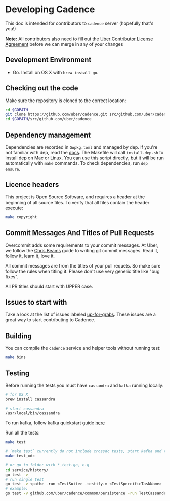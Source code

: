 # Developing Cadence

This doc is intended for contributors to `cadence` server (hopefully that's you!)

**Note:** All contributors also need to fill out the [Uber Contributor License Agreement](http://t.uber.com/cla) before we can merge in any of your changes

## Development Environment

* Go. Install on OS X with `brew install go`.

## Checking out the code

Make sure the repository is cloned to the correct location:

```bash
cd $GOPATH
git clone https://github.com/uber/cadence.git src/github.com/uber/cadence
cd $GOPATH/src/github.com/uber/cadence
```

## Dependency management

Dependencies are recorded in `Gopkg.toml` and managed by dep. If you're not 
familiar with dep, read the [docs](https://golang.github.io/dep/). The Makefile 
will call `install-dep.sh` to install dep on Mac or Linux. You can use this 
script directly, but it will be run automatically with  `make` commands. To 
check dependencies, run `dep ensure`. 

## Licence headers

This project is Open Source Software, and requires a header at the beginning of
all source files. To verify that all files contain the header execute:

```bash
make copyright
```

## Commit Messages And Titles of Pull Requests

Overcommit adds some requirements to your commit messages. At Uber, we follow the
[Chris Beams](http://chris.beams.io/posts/git-commit/) guide to writing git
commit messages. Read it, follow it, learn it, love it.

All commit messages are from the titles of your pull requets. So make sure follow the rules when titling it. 
Please don't use very generic title like "bug fixes". 

All PR titles should start with UPPER case.

## Issues to start with

Take a look at the list of issues labeled 
[up-for-grabs](https://github.com/uber/cadence/labels/up-for-grabs). These issues 
are a great way to start contributing to Cadence.

## Building

You can compile the `cadence` service and helper tools without running test:

```bash
make bins
```

## Testing

Before running the tests you must have `cassandra` and `kafka` running locally:

```bash
# for OS X
brew install cassandra

# start cassandra
/usr/local/bin/cassandra
```

To run kafka, follow kafka quickstart guide [here](https://kafka.apache.org/quickstart)

Run all the tests:

```bash
make test

# `make test` currently do not include crossdc tests, start kafka and run 
make test_xdc

# or go to folder with *_test.go, e.g
cd service/history/ 
go test -v
# run single test
go test -v <path> -run <TestSuite> -testify.m <TestSpercificTaskName>
# example:
go test -v github.com/uber/cadence/common/persistence -run TestCassandraPersistenceSuite -testify.m TestPersistenceStartWorkflow
```

